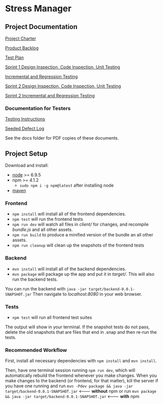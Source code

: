 # Stress Manager

## Project Documentation

[Project Charter](https://docs.google.com/document/d/1MgSNgmPj97zqQZlCLURruOX9UYQXyxo_xUl81jwi4k4/edit?usp=sharing)

[Product Backlog](https://docs.google.com/document/d/1OBjZGVrhTmL1PJG95LB13ZsZtPMM6A06VYqGwWNWzJI/edit?usp=sharing)

[Test Plan](https://docs.google.com/document/d/1Wng8cIEPiLTz2BrBfEY_Hg_nauLI5P6y5QURing2764/edit?usp=sharing)

[Sprint 1 Design Inspection, Code Inspection, Unit Testing](https://docs.google.com/document/d/1286QKHC_SKXjvaOQllOBXlMAwIpHeSg2QAVMARqN_hA/edit?usp=sharing)

[Incremental and Regression Testing](https://docs.google.com/document/d/1vN7wMspZt-SuaZ3SMEV28CeFf54eZ4NnjWjsXfhb9bg/edit?usp=sharing)

[Sprint 2 Design Inspection, Code Inspection, Unit Testing](https://docs.google.com/document/d/18--iv3bl29AJA4VfDhIz6OvPok1PliRPg5Q1kbM6FsI/edit?usp=sharing)

[Sprint 2 Incremental and Regression Testing](https://docs.google.com/document/d/1ekI-c1abnCWxQ46uQR4lzS_mg0avY1JT6NAeuaB4chg/edit?usp=sharing)

### Documentation for Testers

[Testing Instructions](https://docs.google.com/document/d/1OP3PNdys2qFaEVocyeD2GRiiXlUAEgippZ2wx_ck74U/edit?usp=sharing)

[Seeded Defect Log](https://docs.google.com/document/d/1NaIVMNFy4kzDNSqUm4DWCte9fOM6_3FKQYQ36l5AyMw/edit?usp=sharing)

See the docs folder for PDF copies of these documents.

## Project Setup

Download and install:

* [node](https://nodejs.org/en/) >= 6.9.5
* npm >= 4.1.2
  * `sudo npm i -g npm@latest` after installing node
* [maven](http://maven.apache.org/install.html)

### Frontend

* `npm install` will install all of the frontend dependencies.
* `npm test` will run the frontend tests
* `npm run dev` will watch all files in *client/* for changes, and recompile
*bundle.js* and all other assets.
* `npm run build` to produce a minified version of the bundle an all other assets.
* `npm run cleanup` will clean up the snapshots of the frontend tests

### Backend

* `mvn install` will install all of the backend dependencies.
* `mvn package` will package up the app and put it in *target/*. This will also
  run the backend tests.

You can run the backend with `java -jar target/backend-0.0.1-SNAPSHOT.jar`
Then navigate to *localhost:8080* in your web browser.

### Tests

* `npm test` will run all frontend test suites

The output will show in your terminal.  If the snapshot tests do not pass, delete the old snapshots that are files that end in .snap and then re-run the tests.

### Recommended Workflow

First, install all necessary dependencies with `npm install` and `mvn install`.

Then, have one terminal session running `npm run dev`, which will automatically rebuild
the frontend whenever you make changes. When you make changes to the backend
(or frontend, for that matter), kill the server if you have one running and
run `mvn -Pdev package && java -jar target/backend-0.0.1-SNAPSHOT.jar` <--- **without** npm
or
run `mvn package && java -jar target/backend-0.0.1-SNAPSHOT.jar` <--- **with** npm

